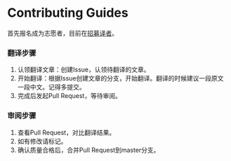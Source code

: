 # Contributing Guides

首先报名成为志愿者，目前在[招募译者](https://forms.microsoft.com/Pages/ResponsePage.aspx?id=v4j5cvGGr0GRqy180BHbRxFo4UL6NOJLq2Kj3ObwvLdUNU04RVo1WU9RMVpTN081RlY2RE00NlJPNC4u)。

### 翻译步骤

1. 认领翻译文章：创建Issue，认领待翻译的文章。
2. 开始翻译：根据Issue创建文章的分支，开始翻译。翻译的时候建议一段原文一段中文。记得多提交。
3. 完成后发起Pull Request，等待审阅。

### 审阅步骤

1. 查看Pull Request，对比翻译结果。
2. 如有修改请标记。
3. 确认质量合格后，合并Pull Request到master分支。